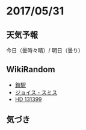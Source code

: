 # 2017/05/31

## 天気予報

今日（曇時々晴）/ 明日（曇り）

## WikiRandom

* [鎧駅](https://ja.wikipedia.org/wiki/%E9%8E%A7%E9%A7%85)
* [ジョイス・スミス](https://ja.wikipedia.org/wiki/%E3%82%B8%E3%83%A7%E3%82%A4%E3%82%B9%E3%83%BB%E3%82%B9%E3%83%9F%E3%82%B9)
* [HD 131399](https://ja.wikipedia.org/wiki/HD_131399)

## 気づき

